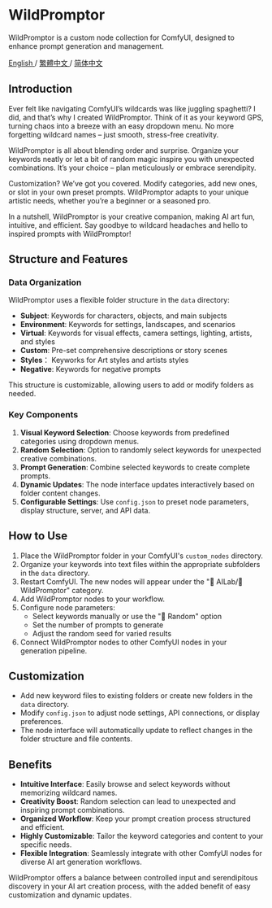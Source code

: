 # WildPromptor

WildPromptor is a custom node collection for ComfyUI, designed to enhance prompt generation and management.

[English ](README.md) / [繁體中文 ](README.zh-tw.md) / [简体中文 ](README.zh-cn.md)

## Introduction

Ever felt like navigating ComfyUI’s wildcards was like juggling spaghetti? I did, and that’s why I created WildPromptor. Think of it as your keyword GPS, turning chaos into a breeze with an easy dropdown menu. No more forgetting wildcard names – just smooth, stress-free creativity.

WildPromptor is all about blending order and surprise. Organize your keywords neatly or let a bit of random magic inspire you with unexpected combinations. It’s your choice – plan meticulously or embrace serendipity.

Customization? We’ve got you covered. Modify categories, add new ones, or slot in your own preset prompts. WildPromptor adapts to your unique artistic needs, whether you’re a beginner or a seasoned pro.

In a nutshell, WildPromptor is your creative companion, making AI art fun, intuitive, and efficient. Say goodbye to wildcard headaches and hello to inspired prompts with WildPromptor!

## Structure and Features

### Data Organization
WildPromptor uses a flexible folder structure in the `data` directory:

- **Subject**: Keywords for characters, objects, and main subjects
- **Environment**: Keywords for settings, landscapes, and scenarios
- **Virtual**: Keywords for visual effects, camera settings, lighting, artists, and styles
- **Custom**: Pre-set comprehensive descriptions or story scenes
- **Styles**： Keyworks for Art styles and artists styles 
- **Negative**: Keywords for negative prompts

This structure is customizable, allowing users to add or modify folders as needed.

### Key Components
1. **Visual Keyword Selection**: Choose keywords from predefined categories using dropdown menus.
2. **Random Selection**: Option to randomly select keywords for unexpected creative combinations.
3. **Prompt Generation**: Combine selected keywords to create complete prompts.
4. **Dynamic Updates**: The node interface updates interactively based on folder content changes.
5. **Configurable Settings**: Use `config.json` to preset node parameters, display structure, server, and API data.

## How to Use

1. Place the WildPromptor folder in your ComfyUI's `custom_nodes` directory.
2. Organize your keywords into text files within the appropriate subfolders in the `data` directory.
3. Restart ComfyUI. The new nodes will appear under the "🧪 AILab/🧿 WildPromptor" category.
4. Add WildPromptor nodes to your workflow.
5. Configure node parameters:
   - Select keywords manually or use the "🎲 Random" option
   - Set the number of prompts to generate
   - Adjust the random seed for varied results
6. Connect WildPromptor nodes to other ComfyUI nodes in your generation pipeline.

## Customization

- Add new keyword files to existing folders or create new folders in the `data` directory.
- Modify `config.json` to adjust node settings, API connections, or display preferences.
- The node interface will automatically update to reflect changes in the folder structure and file contents.

## Benefits

- **Intuitive Interface**: Easily browse and select keywords without memorizing wildcard names.
- **Creativity Boost**: Random selection can lead to unexpected and inspiring prompt combinations.
- **Organized Workflow**: Keep your prompt creation process structured and efficient.
- **Highly Customizable**: Tailor the keyword categories and content to your specific needs.
- **Flexible Integration**: Seamlessly integrate with other ComfyUI nodes for diverse AI art generation workflows.

WildPromptor offers a balance between controlled input and serendipitous discovery in your AI art creation process, with the added benefit of easy customization and dynamic updates.
